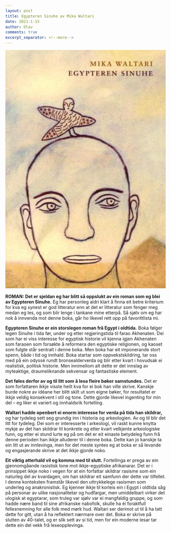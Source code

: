 ```yaml
---
layout: post
title: Egypteren Sinuhe av Mika Waltari
date: 2021-1-15
author: Olav
comments: true
excerpt_separator: <!--more-->
---
```


![Omslaget til Egypteren Sinuhe viser ei teikning av ein mann med ein liten fugl på hovudet.](/images/sinuhe.jpg)

**ROMAN: Det er sjeldan eg har blitt så oppslukt av ein roman som eg blei av Egypteren Sinuhe.** Eg har personleg aldri klart å finna eit betre kriterium for kva eg synest er god litteratur enn at det er litteratur som fenger meg medan eg les, og som blir lenge i tankane mine etterpå. Så sjølv om eg har nok å innvenda mot denne boka, går ho likevel rett opp på favorittlista mi. <!--more-->

**Egypteren Sinuhe er ein storslegen roman frå Egypt i oldtida.** Boka følger legen Sinuhe i tida før, under og etter regjeringstida til farao Akhenaten. Dei som har ei viss interesse for egyptisk historie vil kjenna igjen Akhenaten som faraoen som forsøkte å reformera den egyptiske religionen, og kaoset som fulgte står sentralt i denne boka. Men boka har eit imponerande stort spenn, både i tid og innhald. Boka startar som oppvekstskildring, tar oss med på ein odyssé rundt bronsealderverda og blir etter kvart i hovudsak ei realistisk, politisk historie. Men innimellom alt dette er det innslag av myteaktige, draumeliknande sekvensar og fantastiske element.

**Det føles derfor av og til litt som å lesa fleire bøker samstundes.** Det er som forfattaren ikkje visste heilt kva for ei bok han ville skrive. Kanskje burde nokre av idéane her blitt skilt ut som eigne bøker, for resultatet er ikkje  veldig konsekvent i stil og tone. Dette gjorde likevel ingenting for min del – eg liker ei variert og innhaldsrik fortelling. 

**Waltari hadde openbert ei enorm interesse for verda på tida han skildrar,** og har tydeleg sett seg grundig inn i historia og arkeologien. Av og til blir det litt for tydeleg. Dei som er interesserte i arkeologi, vil raskt kunne knytta mykje av det han skildrar til konkrete og etter kvart velkjente arkeologiske funn, og etter ei stund lurte eg på om det er eit einaste betydeleg funn frå denne perioden han ikkje alluderer til i denne boka. Dette kan jo kanskje ta ein litt ut av innlevinga, men for det meste syntes eg at boka er så levande og engasjerande skrive at det ikkje gjorde noko.

**Eit viktig atterhald vil eg komma med til slutt.** Fortellinga er prega av ein gjennomgåande rasistisk tone mot ikkje-egyptiske afrikanarar. Det er i prinsippet ikkje noko i vegen for at ein forfattar skildrar rasisme som ein naturleg del av kvardagen, om han skildrar eit samfunn der dette var tilfellet. I denne konteksten framstår likevel den uttrykkelege rasismen som underleg og anakronistisk. Eg kjenner ikkje til korleis ein i Egypt i oldtida såg på personar av ulike nasjonalitetar og hudfargar, men umiddelbart virker det ulogisk at egyptarar, som truleg var sjølv var ei mangfaldig gruppe, og som hadde nære band til sine afrikanske nabofolk, skulle ha éi foraktfull fellesnemning for alle folk med mørk hud. Waltari ser derimot ut til å ha tatt dette for gitt, utan å ha reflektert nærmare over det. Boka er skrive på slutten av 40-talet, og er slik sett av si tid, men for ein moderne lesar tar dette ein del vekk frå leseopplevinga.